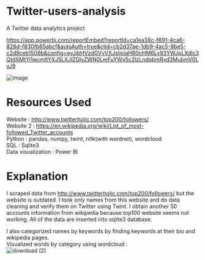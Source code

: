 # Twitter-users-analysis
A Twitter data analytics project 

https://app.powerbi.com/reportEmbed?reportId=ca1ea38c-f891-4ca6-828d-f830fb65abcf&autoAuth=true&ctid=cb2d37ae-1db9-4ac5-8be5-c2d9ceb1508b&config=eyJjbHVzdGVyVXJsIjoiaHR0cHM6Ly93YWJpLXdlc3QtdXMtYi1wcmltYXJ5LXJlZGlyZWN0LmFuYWx5c2lzLndpbmRvd3MubmV0LyJ9

![image](https://user-images.githubusercontent.com/77558802/154854826-a8db1309-807c-46df-b308-184bf4ebc224.png)

# Resources Used
Website : http://www.twitterholic.com/top200/followers/ <br />
Website 2 : https://en.wikipedia.org/wiki/List_of_most-followed_Twitter_accounts <br />
Python : pandas, numpy, twint, nltk(with wordnet), wordcloud <br />
SQL : Sqlite3<br />
Data visualization : Power BI

# Explanation
I scraped data from http://www.twitterholic.com/top200/followers/ but the website is outdated. I took only names from this website and do data cleaning and verify them on Twitter using Twint. I obtain another 50 accounts information from wikipedia because top100 website seems not working. All of the data are inserted into sqlite3 database.<br />

I also categorized names by keywords by finding keywords at their bio and wikipedia pages. <br />
Visualized words by category using wordcloud : <br />
![download (2)](https://user-images.githubusercontent.com/77558802/154855092-146a0b77-f5e4-4442-9d30-83926f888981.png)
